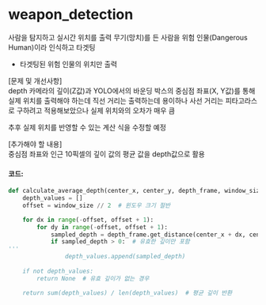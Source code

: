 # weapon_detection

사람을 탐지하고 실시간 위치를 출력
무기(망치)를 든 사람을 위험 인물(Dangerous Human)이라 인식하고 타겟팅
- 타겟팅된 위험 인물의 위치만 출력

[문제 및 개선사항]</br>
depth 카메라의 깊이(Z값)과 YOLO에서의 바운딩 박스의 중심점 좌표(X, Y값)를 통해 실제 위치를 출력해야 하는데
직선 거리는 출력하는데 용이하나 사선 거리는 피타고라스로 구하려고 적용해보았으나 실제 위치와의 오차가 매우 큼

추후 실제 위치를 반영할 수 있는 계산 식을 수정할 예정


[추가해야 할 내용]</br>
중심점 좌표와 인근 10픽셀의 깊이 값의 평균 값을 depth값으로 활용

#### 코드:
```python
def calculate_average_depth(center_x, center_y, depth_frame, window_size=3):
    depth_values = []
    offset = window_size // 2  # 윈도우 크기 절반

    for dx in range(-offset, offset + 1):
        for dy in range(-offset, offset + 1):
            sampled_depth = depth_frame.get_distance(center_x + dx, center_y + dy)
            if sampled_depth > 0:  # 유효한 깊이만 포함
'''
                depth_values.append(sampled_depth)
    
    if not depth_values:
        return None  # 유효 깊이가 없는 경우

    return sum(depth_values) / len(depth_values)  # 평균 깊이 반환
